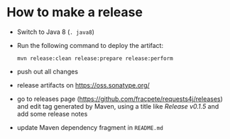 # How to make a release

* Switch to Java 8 (`. java8`)
* Run the following command to deploy the artifact:

  ```
  mvn release:clean release:prepare release:perform
  ```

* push out all changes

* release artifacts on https://oss.sonatype.org/

* go to releases page (https://github.com/fracpete/requests4j/releases)
  and edit tag generated by Maven, using a title like *Release v0.1.5*
  and add some release notes
  
* update Maven dependency fragment in `README.md`
